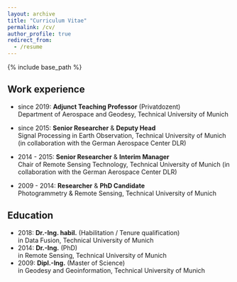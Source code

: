 ```yaml
---
layout: archive
title: "Curriculum Vitae"
permalink: /cv/
author_profile: true
redirect_from:
  - /resume
---
```


{% include base_path %}

## Work experience
* since 2019: __Adjunct Teaching Professor__ (Privatdozent)  
  Department of Aerospace and Geodesy, Technical University of Munich

* since 2015: __Senior Researcher__ & __Deputy Head__  
  Signal Processing in Earth Observation, Technical University of Munich (in collaboration with the German Aerospace Center DLR)
  
* 2014 - 2015: __Senior Researcher__ & __Interim Manager__  
  Chair of Remote Sensing Technology, Technical University of Munich (in collaboration with the German Aerospace Center DLR)
  
* 2009 - 2014: __Researcher__ & __PhD Candidate__  
  Photogrammetry & Remote Sensing, Technical University of Munich
  
## Education
* 2018: __Dr.-Ing. habil.__ (Habilitation / Tenure qualification)  
  in Data Fusion, Technical University of Munich 
* 2014: __Dr.-Ing.__ (PhD)  
  in Remote Sensing, Technical University of Munich
* 2009: __Dipl.-Ing.__ (Master of Science)  
  in Geodesy and Geoinformation, Technical University of Munich
